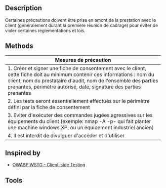 
## Description

Certaines précautions doivent être prise en amont de la prestation avec le client (généralement durant la première réunion de cadrage) pour éviter de violer certaines réglementations et lois.
## Methods


| Mesures de précaution                                                                                                                                                                                                                                              |
| ------------------------------------------------------------------------------------------------------------------------------------------------------------------------------------------------------------------------------------------------------------------ |
| 1. Créer et signer une fiche de consentement avec le client, cette fiche doit au minimum contenir ces informations : nom du client, nom du prestataire d'audit, nom de l'ensemble des parties prenantes, périmètre autorisé, date, signature des parties prenantes |
| 2. Les tests seront essentiellement effectués sur le périmètre défini par la fiche de consentement                                                                                                                                                                 |
| 3. Eviter d'exécuter des commandes jugées agressives sur les équipements du client (exemple: nmap -A -p- qui fait planter une machine windows XP, ou un équipement industriel ancien)                                                                              |
| 4. Il est interdit de divulguer d'accéder et d'utiliser                                                                                                                                                                                                            |


## Inspired by

- [OWASP WSTG - Client-side Testing](https://owasp.org/www-project-web-security-testing-guide/latest/4-Web_Application_Security_Testing/11-Client-side_Testing/)

## Tools